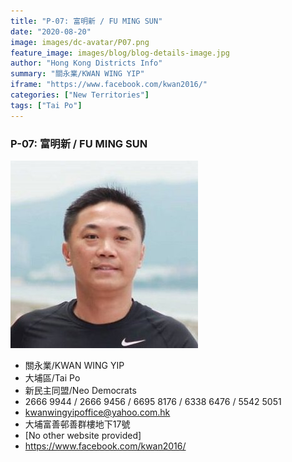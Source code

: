 ```yaml
---
title: "P-07: 富明新 / FU MING SUN"
date: "2020-08-20"
image: images/dc-avatar/P07.png
feature_image: images/blog/blog-details-image.jpg
author: "Hong Kong Districts Info"
summary: "關永業/KWAN WING YIP"
iframe: "https://www.facebook.com/kwan2016/"
categories: ["New Territories"]
tags: ["Tai Po"]
---
```


### P-07: 富明新 / FU MING SUN  
![](/images/dc-avatar/P07.png)  

 - 關永業/KWAN WING YIP  
 - 大埔區/Tai Po  
 - 新民主同盟/Neo Democrats  
 - 2666 9944 / 2666 9456 / 6695 8176 / 6338 6476 / 5542 5051  
 - kwanwingyipoffice@yahoo.com.hk  
 - 大埔富善邨善群樓地下17號  
 - [No other website provided]  
 - https://www.facebook.com/kwan2016/
